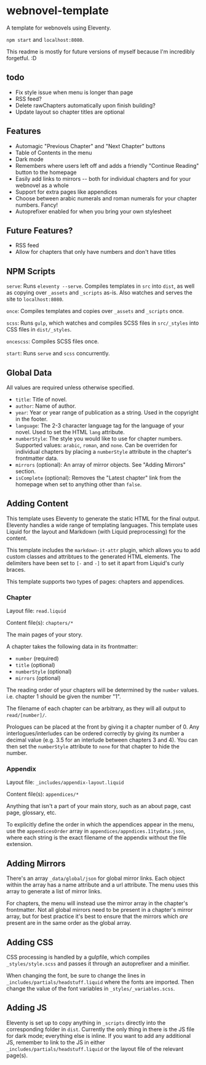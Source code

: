 # webnovel-template

A template for webnovels using Eleventy.

`npm start` and `localhost:8080`.

This readme is mostly for future versions of myself because I'm incredibly forgetful. :D

## todo

* Fix style issue when menu is longer than page
* RSS feed?
* Delete rawChapters automatically upon finish building?
* Update layout so chapter titles are optional

## Features

* Automagic "Previous Chapter" and "Next Chapter" buttons
* Table of Contents in the menu
* Dark mode
* Remembers where users left off and adds a friendly "Continue Reading" button to the homepage
* Easily add links to mirrors -- both for individual chapters and for your webnovel as a whole
* Support for extra pages like appendices
* Choose between arabic numerals and roman numerals for your chapter numbers. Fancy!
* Autoprefixer enabled for when you bring your own stylesheet

## Future Features?

* RSS feed
* Allow for chapters that only have numbers and don't have titles

## NPM Scripts

`serve`: Runs `eleventy --serve`. Compiles templates in `src` into `dist`, as well as copying over `_assets` and `_scripts` as-is. Also watches and serves the site to `localhost:8080`.

`once`: Compiles templates and copies over `_assets` and `_scripts` once.

`scss`: Runs `gulp`, which watches and compiles SCSS files in `src/_styles` into CSS files in `dist/_styles`.

`oncescss`: Compiles SCSS files once.

`start`: Runs `serve` and `scss` concurrently.

## Global Data

All values are required unless otherwise specified.

* `title`: Title of novel.
* `author`: Name of author.
* `year`: Year or year range of publication as a string. Used in the copyright in the footer.
* `language`: The 2-3 character language tag for the language of your novel. Used to set the HTML `lang` attribute.
* `numberStyle`: The style you would like to use for chapter numbers. Supported values: `arabic`, `roman`, and `none`. Can be overriden for individual chapters by placing a `numberStyle` attribute in the chapter's frontmatter data.
* `mirrors` (optional): An array of mirror objects. See "Adding Mirrors" section.
* `isComplete` (optional): Removes the "Latest chapter" link from the homepage when set to anything other than `false`.


## Adding Content

This template uses Eleventy to generate the static HTML for the final output. Eleventy handles a wide range of templating languages. This template uses Liquid for the layout and Markdown (with Liquid preprocessing) for the content.

This template includes the `markdown-it-attr` plugin, which allows you to add custom classes and attribtues to the generated HTML elements. The delimiters have been set to `[-` and `-]` to set it apart from Liquid's curly braces.

This template supports two types of pages: chapters and appendices.

### Chapter

Layout file: `read.liquid`

Content file(s): `chapters/*`

The main pages of your story.

A chapter takes the following data in its frontmatter:
* `number` (required)
* `title` (optional)
* `numberStyle` (optional)
* `mirrors` (optional)

The reading order of your chapters will be determined by the `number` values. i.e. chapter 1 should be given the number "1".

The filename of each chapter can be arbitrary, as they will all output to `read/[number]/`.

Prologues can be placed at the front by giving it a chapter number of 0. Any interlogues/interludes can be ordered correctly by giving its number a decimal value (e.g. 3.5 for an interlude between chapters 3 and 4). You can then set the `numberStyle` attribute to `none` for that chapter to hide the number.

### Appendix

Layout file: `_includes/appendix-layout.liquid`

Content file(s): `appendices/*`

Anything that isn't a part of your main story, such as an about page, cast page, glossary, etc.

To explicitly define the order in which the appendices appear in the menu, use the `appendicesOrder` array in `appendices/appndices.11tydata.json`, where each string is the exact filename of the appendix without the file extension.

## Adding Mirrors

There's an array `_data/global/json` for global mirror links. Each object within the array has a name attribute and a url attribute. The menu uses this array to generate a list of mirror links.

For chapters, the menu will instead use the mirror array in the chapter's frontmatter. Not all global mirrors need to be present in a chapter's mirror array, but for best practice it's best to ensure that the mirrors which *are* present are in the same order as the global array.

## Adding CSS

CSS processing is handled by a gulpfile, which compiles `_styles/style.scss` and passes it through an autoprefixer and a minifier.

When changing the font, be sure to change the lines in `_includes/partials/headstuff.liquid` where the fonts are imported. Then change the value of the font variables in `_styles/_variables.scss`.

## Adding JS

Eleventy is set up to copy anything in `_scripts` directly into the corresponding folder in `dist`. Currently the only thing in there is the JS file for dark mode; everything else is inline. If you want to add any additional JS, remember to link to the JS in either `_includes/partials/headstuff.liquid` or the layout file of the relevant page(s).
